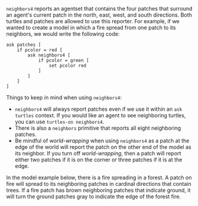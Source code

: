 `neighbors4` reports an agentset that contains the four patches that surround an agent's current patch in the north, east, west, and south directions. Both turtles and patches are allowed to use this reporter. For example, if we wanted to create a model in which a fire spread from one patch to its neighbors, we would write the following code: 



```
ask patches [
	if pcolor = red [
		ask neighbors4 [
			if pcolor = green [
				set pcolor red
			]
		]
	]
]
```



Things to keep in mind when using `neighbors4`:

* `neighbors4` will always report patches even if we use it within an `ask turtles` context. If you would like an agent to see neighboring turtles, you can use `turtles-on neighbors4`.
* There is also a `neighbors` primitive that reports all eight neighboring patches.
* Be mindful of *world-wrapping* when using `neighbors4` as a patch at the edge of the world will report the patch on the other end of the model as its neighbor. If you turn off *world-wrapping*, then a patch will report either two patches if it is on the corner or three patches if it is at the edge.



In the model example below, there is a fire spreading in a forest. A patch on fire will spread to its neighboring patches in cardinal directions that contain trees. If a fire patch has brown neighboring patches that indicate ground, it will turn the ground patches gray to indicate the edge of the forest fire.